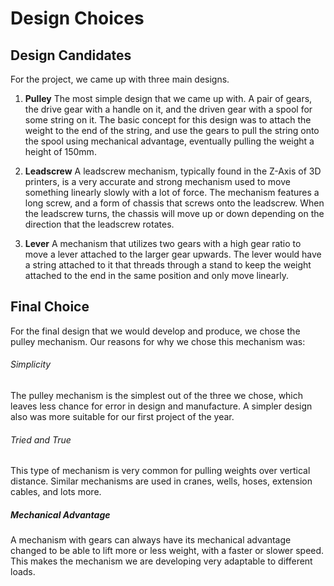 # Design Choices

## Design Candidates

For the project, we came up with three main designs.

1. **Pulley**
  The most simple design that we came up with. A pair of gears, the drive gear with a handle on it, and the driven gear with a spool for some string on it.
  The basic concept for this design was to attach the weight to the end of the string, and use the gears to pull the string onto the spool using mechanical advantage, eventually pulling the weight a height of 150mm.

2. **Leadscrew**
  A leadscrew mechanism, typically found in the Z-Axis of 3D printers, is a very accurate and strong mechanism used to move something linearly slowly with a lot of force. The mechanism features a long screw, and a form of chassis that screws onto the leadscrew. When the leadscrew turns, the chassis will move up or down depending on the direction that the leadscrew rotates.

3. **Lever**
   A mechanism that utilizes two gears with a high gear ratio to move a lever attached to the larger gear upwards. The lever would have a string attached to it that threads through a stand to keep the weight attached to the end in the same position and only move linearly.

## Final Choice

For the final design that we would develop and produce, we chose the pulley mechanism. Our reasons for why we chose this mechanism was:

###### Simplicity
The pulley mechanism is the simplest out of the three we chose, which leaves less chance for error in design and manufacture. A simpler design also was more suitable for our first project of the year.

###### Tried and True
This type of mechanism is very common for pulling weights over vertical distance. Similar mechanisms are used in cranes, wells, hoses, extension cables, and lots more.

##### Mechanical Advantage
A mechanism with gears can always have its mechanical advantage changed to be able to lift more or less weight, with a faster or slower speed. This makes the mechanism we are developing very adaptable to different loads.
